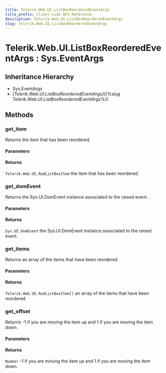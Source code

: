 ```yaml
---
title: Telerik.Web.UI.ListBoxReorderedEventArgs
title_prefix: Client-side API Reference
description: Telerik.Web.UI.ListBoxReorderedEventArgs
slug: Telerik.Web.UI.ListBoxReorderedEventArgs
---
```


# Telerik.Web.UI.ListBoxReorderedEventArgs : Sys.EventArgs 

## Inheritance Hierarchy

* Sys.EventArgs
* *[Telerik.Web.UI.ListBoxReorderedEventArgs]({%slug Telerik.Web.UI.ListBoxReorderedEventArgs%})*


## Methods

###  get_item

Returns the item that has been reordered. 

#### Parameters

#### Returns

`Telerik.Web.UI.RadListBoxItem`  the item that has been reordered.

### get_domEvent

Returns the Sys.UI.DomEvent instance associated to the raised event.

#### Parameters

#### Returns

`Sys.UI.DomEvent` the Sys.UI.DomEvent instance associated to the raised event.

### get_items

Returns an array of the items that have been reordered 

#### Parameters

#### Returns

`Telerik.Web.UI.RadListBoxItem[]` an array of the items that have been reordered 
 

### get_offset

 Returns -1 if you are moving the item up and 1 if you are moving the item down. 

#### Parameters

#### Returns

`Number` -1 if you are moving the item up and 1 if you are moving the item down. 



